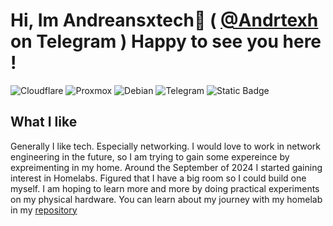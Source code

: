 # Hi, Im Andreansxtech👋 ( <a href="https://t.me/Andrtexh" target="_blank">@Andrtexh</a> on Telegram ) Happy to see you here !

![Cloudflare](https://img.shields.io/badge/Cloudflare-F38020?style=for-the-badge&logo=Cloudflare&logoColor=white)
![Proxmox](https://img.shields.io/badge/proxmox-proxmox?style=for-the-badge&logo=proxmox&logoColor=%23E57000&labelColor=%232b2a33&color=%232b2a33)
![Debian](https://img.shields.io/badge/Debian-D70A53?style=for-the-badge&logo=debian&logoColor=white)
![Telegram](https://img.shields.io/badge/Telegram-2CA5E0?style=for-the-badge&logo=telegram&logoColor=white)
![Static Badge](https://img.shields.io/badge/MikroTik-%23363636?style=for-the-badge&logo=Mikrotik)
</br>
## What I like
Generally I like tech. Especially networking. I would love to work in network engineering in the future, so I am trying to gain some expereince by expreimenting in my home. Around the September of 2024 I started gaining interest in Homelabs. Figured that I have a big room so I could build one myself. I am hoping to learn more and more by doing practical experiments on my physical hardware. You can learn about my journey with my homelab in my <a href="https://github.com/AndreansxTech/Homelab-2025" target="_blank">repository</a>
